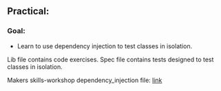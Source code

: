 ## Practical:

### Goal:
- Learn to use dependency injection to test classes in isolation.

Lib file contains code exercises.
Spec file contains tests designed to test classes in isolation.

Makers skills-workshop dependency_injection file: [link](https://github.com/makersacademy/skills-workshops/blob/master/practicals/object_oriented_design/dependency_injection.md)
